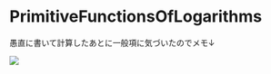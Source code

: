 # PrimitiveFunctionsOfLogarithms

愚直に書いて計算したあとに一般項に気づいたのでメモ↓

<img src="https://latex.codecogs.com/gif.latex?\int&space;(\log&space;x)^{n}&space;dx&space;=&space;x&space;\left\{\sum_{k=0}^{n}&space;\left(-1\right)^{k&plus;1}\frac{n!}{k!}\left(\log&space;x\right)^{k}\right\}+C">
